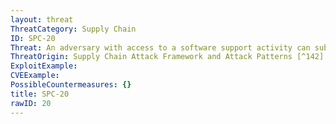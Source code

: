 ```yaml
---
layout: threat
ThreatCategory: Supply Chain
ID: SPC-20
Threat: An adversary with access to a software support activity can substitute malicious software for a legitimate component during a software upgrade
ThreatOrigin: Supply Chain Attack Framework and Attack Patterns [^142]
ExploitExample:
CVEExample:
PossibleCountermeasures: {}
title: SPC-20
rawID: 20
---
```

